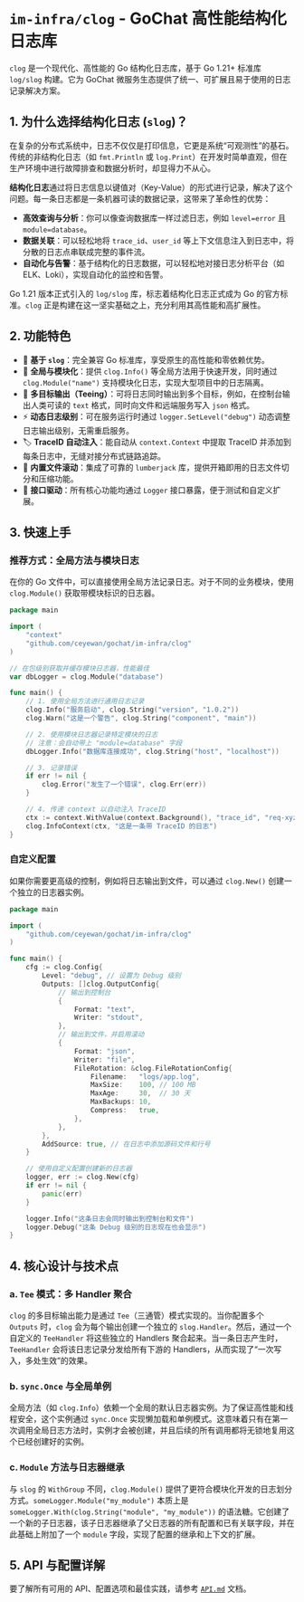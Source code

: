 # `im-infra/clog` - GoChat 高性能结构化日志库

`clog` 是一个现代化、高性能的 Go 结构化日志库，基于 Go 1.21+ 标准库 `log/slog` 构建。它为 GoChat 微服务生态提供了统一、可扩展且易于使用的日志记录解决方案。

## 1. 为什么选择结构化日志 (`slog`)？

在复杂的分布式系统中，日志不仅仅是打印信息，它更是系统“可观测性”的基石。传统的非结构化日志（如 `fmt.Println` 或 `log.Print`）在开发时简单直观，但在生产环境中进行故障排查和数据分析时，却显得力不从心。

**结构化日志**通过将日志信息以键值对（Key-Value）的形式进行记录，解决了这个问题。每一条日志都是一条机器可读的数据记录，这带来了革命性的优势：

-   **高效查询与分析**：你可以像查询数据库一样过滤日志，例如 `level=error` 且 `module=database`。
-   **数据关联**：可以轻松地将 `trace_id`、`user_id` 等上下文信息注入到日志中，将分散的日志点串联成完整的事件流。
-   **自动化与告警**：基于结构化的日志数据，可以轻松地对接日志分析平台（如 ELK、Loki），实现自动化的监控和告警。

Go 1.21 版本正式引入的 `log/slog` 库，标志着结构化日志正式成为 Go 的官方标准。`clog` 正是构建在这一坚实基础之上，充分利用其高性能和高扩展性。

## 2. 功能特色

-   🚀 **基于 `slog`**：完全兼容 Go 标准库，享受原生的高性能和零依赖优势。
-   🌟 **全局与模块化**：提供 `clog.Info()` 等全局方法用于快速开发，同时通过 `clog.Module("name")` 支持模块化日志，实现大型项目中的日志隔离。
-   🔄 **多目标输出（Teeing）**：可将日志同时输出到多个目标，例如，在控制台输出人类可读的 `text` 格式，同时向文件和远端服务写入 `json` 格式。
-   ⚡ **动态日志级别**：可在服务运行时通过 `logger.SetLevel("debug")` 动态调整日志输出级别，无需重启服务。
-   🏷️ **TraceID 自动注入**：能自动从 `context.Context` 中提取 TraceID 并添加到每条日志中，无缝对接分布式链路追踪。
-   📁 **内置文件滚动**：集成了可靠的 `lumberjack` 库，提供开箱即用的日志文件切分和压缩功能。
-   🔧 **接口驱动**：所有核心功能均通过 `Logger` 接口暴露，便于测试和自定义扩展。

## 3. 快速上手

### 推荐方式：全局方法与模块日志

在你的 Go 文件中，可以直接使用全局方法记录日志。对于不同的业务模块，使用 `clog.Module()` 获取带模块标识的日志器。

```go
package main

import (
	"context"
	"github.com/ceyewan/gochat/im-infra/clog"
)

// 在包级别获取并缓存模块日志器，性能最佳
var dbLogger = clog.Module("database")

func main() {
    // 1. 使用全局方法进行通用日志记录
	clog.Info("服务启动", clog.String("version", "1.0.2"))
	clog.Warn("这是一个警告", clog.String("component", "main"))

    // 2. 使用模块日志器记录特定模块的日志
    // 注意：会自动带上 "module=database" 字段
	dbLogger.Info("数据库连接成功", clog.String("host", "localhost"))

    // 3. 记录错误
    if err != nil {
        clog.Error("发生了一个错误", clog.Err(err))
    }

    // 4. 传递 context 以自动注入 TraceID
    ctx := context.WithValue(context.Background(), "trace_id", "req-xyz-789")
    clog.InfoContext(ctx, "这是一条带 TraceID 的日志")
}
```

### 自定义配置

如果你需要更高级的控制，例如将日志输出到文件，可以通过 `clog.New()` 创建一个独立的日志器实例。

```go
package main

import (
	"github.com/ceyewan/gochat/im-infra/clog"
)

func main() {
	cfg := clog.Config{
		Level: "debug", // 设置为 Debug 级别
		Outputs: []clog.OutputConfig{
			// 输出到控制台
			{
				Format: "text",
				Writer: "stdout",
			},
			// 输出到文件，并启用滚动
			{
				Format: "json",
				Writer: "file",
				FileRotation: &clog.FileRotationConfig{
					Filename:   "logs/app.log",
					MaxSize:    100, // 100 MB
					MaxAge:     30,  // 30 天
					MaxBackups: 10,
					Compress:   true,
				},
			},
		},
		AddSource: true, // 在日志中添加源码文件和行号
	}

	// 使用自定义配置创建新的日志器
	logger, err := clog.New(cfg)
	if err != nil {
		panic(err)
	}

	logger.Info("这条日志会同时输出到控制台和文件")
	logger.Debug("这条 Debug 级别的日志现在也会显示")
}
```

## 4. 核心设计与技术点

### a. `Tee` 模式：多 Handler 聚合

`clog` 的多目标输出能力是通过 `Tee`（三通管）模式实现的。当你配置多个 `Outputs` 时，`clog` 会为每个输出创建一个独立的 `slog.Handler`。然后，通过一个自定义的 `TeeHandler` 将这些独立的 Handlers 聚合起来。当一条日志产生时，`TeeHandler` 会将该日志记录分发给所有下游的 Handlers，从而实现了“一次写入，多处生效”的效果。

### b. `sync.Once` 与全局单例

全局方法（如 `clog.Info`）依赖一个全局的默认日志器实例。为了保证高性能和线程安全，这个实例通过 `sync.Once` 实现懒加载和单例模式。这意味着只有在第一次调用全局日志方法时，实例才会被创建，并且后续的所有调用都将无锁地复用这个已经创建好的实例。

### c. `Module` 方法与日志器继承

与 `slog` 的 `WithGroup` 不同，`clog.Module()` 提供了更符合模块化开发的日志划分方式。`someLogger.Module("my_module")` 本质上是 `someLogger.With(clog.String("module", "my_module"))` 的语法糖。它创建了一个新的子日志器，该子日志器继承了父日志器的所有配置和已有关联字段，并在此基础上附加了一个 `module` 字段，实现了配置的继承和上下文的扩展。

## 5. API 与配置详解

要了解所有可用的 API、配置选项和最佳实践，请参考 [`API.md`](./API.md) 文档。
